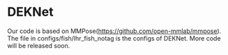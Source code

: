 # DEKNet
Our code is based on MMPose(https://github.com/open-mmlab/mmpose). The file in configs/fish/lhr_fish_notag is the configs of DEKNet. 
More code will be released soon.
